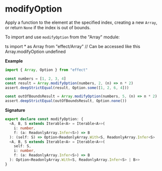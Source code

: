 # modifyOption

Apply a function to the element at the specified index, creating a new `Array`,
or return `None` if the index is out of bounds.

To import and use `modifyOption` from the "Array" module:

ts
import \* as Array from "effect/Array"
// Can be accessed like this
Array.modifyOption
undefined

**Example**

```ts
import { Array, Option } from "effect"

const numbers = [1, 2, 3, 4]
const result = Array.modifyOption(numbers, 2, (n) => n * 2)
assert.deepStrictEqual(result, Option.some([1, 2, 6, 4]))

const outOfBoundsResult = Array.modifyOption(numbers, 5, (n) => n * 2)
assert.deepStrictEqual(outOfBoundsResult, Option.none())
```

**Signature**

```ts
export declare const modifyOption: {
  <A, B, S extends Iterable<A> = Iterable<A>>(
    i: number,
    f: (a: ReadonlyArray.Infer<S>) => B
  ): (self: S) => Option<ReadonlyArray.With<S, ReadonlyArray.Infer<S> | B>>
  <A, B, S extends Iterable<A> = Iterable<A>>(
    self: S,
    i: number,
    f: (a: ReadonlyArray.Infer<S>) => B
  ): Option<ReadonlyArray.With<S, ReadonlyArray.Infer<S> | B>>
}
```
